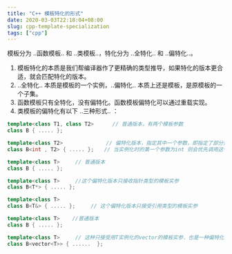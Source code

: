 ```yaml
---
title: "C++ 模板特化的形式"
date: 2020-03-03T22:18:04+08:00
slug: cpp-template-specialization
tags: ["cpp"]
---
```


模板分为 ..函数模板.. 和 ..类模板..，特化分为 ..全特化.. 和 ..偏特化..。

1. 模板特化的本质是我们帮编译器作了更精确的类型推导，如果特化的版本更合适，就会匹配特化的版本。
2. ..全特化.. 本质是模板的一个实例，..偏特化.. 本质上还是模板，是原模板的一个子集。
3. 函数模板只有全特化，没有偏特化。函数模板偏特化可以通过重载实现。
4. 类模板的偏特化有以下 ..三种形式.. ：

```cpp
template<class T1, class T2>      // 普通版本，有两个模板参数
class B { ..... };

template<class T2>　　　         // 偏特化版本，指定其中一个参数，即指定了部分类型
class B<int , T2> { ..... };　　// 当实例化时的第一个参数为int 则会优先调用这个版本
```

```cpp
template<class T>     // 普通版本
class B { ..... };

template<class T>　　　//这个偏特化版本只接收指针类型的模板实参
class B<T*> { ..... };

template<class T>
class B<T&> { ..... };     // 这个偏特化版本只接受引用类型的模板实参
```

```cpp
template<class T>    //普通版本
class B { ..... };

template<class T>　　　// 这种只接受用T实例化的vector的模板实参．也是一种偏特化
class B<vector<T>> { ......  };
```
